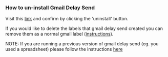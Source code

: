 ### How to un-install Gmail Delay Send ###
Visit this [link](https://script.google.com/macros/d/M_JXlUo0dbgd0Xqxj8CZp3S6lgTFfYko9/manage/uninstall) and confirm by clicking the 'uninstall' button.

If you would like to delete the labels that gmail delay send created you can remove them as a normal gmail label ([instructions](https://support.google.com/mail/answer/118708?hl=en)).

NOTE: If you are running a previous version of gmail delay send (eg. you used a spreadsheet) please follow the instructions [here](https://code.google.com/p/gmail-delay-send/wiki/GmailDelaySendUninstall)